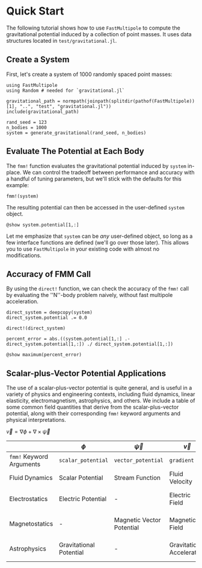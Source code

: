 # Quick Start

The following tutorial shows how to use `FastMultipole` to compute the gravitational potential induced by a collection of point masses. It uses data structures located in `test/gravitational.jl`.

## Create a System

First, let's create a system of 1000 randomly spaced point masses:

```@example ex
using FastMultipole
using Random # needed for `gravitational.jl`

gravitational_path = normpath(joinpath(splitdir(pathof(FastMultipole))[1], "..", "test", "gravitational.jl"))
include(gravitational_path)

rand_seed = 123
n_bodies = 1000
system = generate_gravitational(rand_seed, n_bodies)
```

## Evaluate The Potential at Each Body

The `fmm!` function evaluates the gravitational potential induced by `system` in-place. We can control the tradeoff between performance and accuracy with a handful of tuning parameters, but we'll stick with the defaults for this example:

```@example ex; continued = true
fmm!(system)
```
The resulting potential can then be accessed in the user-defined `system` object.

```@example ex
@show system.potential[1,:]
```
Let me emphasize that `system` can be _any_ user-defined object, so long as a few interface functions are defined (we'll go over those later). This allows you to use `FastMultipole` in your existing code with almost no modifications.

## Accuracy of FMM Call

By using the `direct!` function, we can check the accuracy of the `fmm!` call by evaluating the ''N''-body problem naively, without fast multipole acceleration.

```@example ex
direct_system = deepcopy(system)
direct_system.potential .= 0.0

direct!(direct_system)

percent_error = abs.((system.potential[1,:] .- direct_system.potential[1,:]) ./ direct_system.potential[1,:])

@show maximum(percent_error)
```

## Scalar-plus-Vector Potential Applications

The use of a scalar-plus-vector potential is quite general, and is useful in a variety of physics and engineering contexts, including fluid dynamics, linear elasticity, electromagnetism, astrophysics, and others. We include a table of some common field quantities that derive from the scalar-plus-vector potential, along with their corresponding `fmm!` keyword arguments and physical interpretations.

$\vec{v} = \nabla \phi + \nabla \times \vec{\psi}$

|  | $\phi$ | $\vec{\psi}$ | $\vec{v}$| $\nabla \vec{v}$ |
| ----------- | ----------- | ----------- | ----------- | ----------- |
| `fmm!` Keyword Arguments | `scalar_potential` | `vector_potential` | `gradient` | `hessian` |
| Fluid Dynamics | Scalar Potential | Stream Function | Fluid Velocity | Velocity Gradient |
| Electrostatics | Electric Potential | - | Electric Field | Field Gradient Tensor |
| Magnetostatics | - | Magnetic Vector Potential | Magnetic Field | Field Gradient Tensor |
| Astrophysics | Gravitational Potential | - | Gravitational Acceleration | Acceleration Gradient Tensor |
